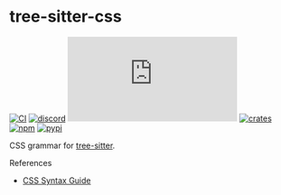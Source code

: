 # tree-sitter-css

[![CI][ci]](https://github.com/tree-sitter/tree-sitter-css/actions/workflows/ci.yml)
[![discord][discord]](https://discord.gg/w7nTvsVJhm)
[![matrix][matrix]](https://matrix.to/#/#tree-sitter-chat:matrix.org)
[![crates][crates]](https://crates.io/crates/tree-sitter-css)
[![npm][npm]](https://www.npmjs.com/package/tree-sitter-css)
[![pypi][pypi]](https://pypi.org/project/tree-sitter-css)

CSS grammar for [tree-sitter](https://github.com/tree-sitter/tree-sitter).

References

- [CSS Syntax Guide](https://developer.mozilla.org/en-US/docs/Web/CSS/Syntax)

[ci]: https://img.shields.io/github/actions/workflow/status/tree-sitter/tree-sitter-css/ci.yml?logo=github&label=CI
[discord]: https://img.shields.io/discord/1063097320771698699?logo=discord&label=discord
[matrix]: https://img.shields.io/matrix/tree-sitter-chat%3Amatrix.org?logo=matrix&label=matrix
[npm]: https://img.shields.io/npm/v/tree-sitter-css?logo=npm
[crates]: https://img.shields.io/crates/v/tree-sitter-css?logo=rust
[pypi]: https://img.shields.io/pypi/v/tree-sitter-css?logo=pypi&logoColor=ffd242
